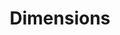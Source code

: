 ---
layout: default
bigquery: https://console.cloud.google.com/bigquery?p=covid-19-dimensions-ai&page=table&d=data&t=publications
contributors: Digital Science, https://www.digital-science.com/
cost: Free for personal, non-commercial use.
description: Dimensions contains more than 100 million publications, ranging from
  articles published in scholarly journals, books and book chapters, to preprints
  and conference proceedings. All publications are contextualized with linked data
  sets, funding, publications, patents, clinical trials, and policy documents. You
  can also view associated categories, funders, institutions, and researcher profiles.
documentation: https://docs.dimensions.ai/bigquery/index.html
last_edit: Mon, 04 Apr 2022 19:04:00 GMT
location: https://www.dimensions.ai/products/free/
maintained_by: Digital Science, https://www.digital-science.com/
schema_fields: '[''original_abstract'', ''address'', ''legal_events'', ''publication_ids'',
  ''editors'', ''expiration_date'', ''altmetrics'', ''grant_number'', ''priority_date'',
  ''relationships'', ''associated_publication_doi'', ''journal_lists'', ''type'',
  ''wikipedia_url'', ''mesh_terms'', ''pages'', ''acknowledgements'', ''funding_usd'',
  ''legal_status'', ''ipcr'', ''citation_string'', ''clinical_trial_ids'', ''supporting_grant_ids'',
  ''funding_cad'', ''date_normal'', ''organisation_details'', ''category_icrp_ct'',
  ''research_org_city_names'', ''funding_aud'', ''funder_org'', ''arxiv_id'', ''concepts'',
  ''assignee_orgs'', ''cited_by_ids'', ''repository_url'', ''category_rcdc'', ''pmid'',
  ''date'', ''assignee_countries'', ''status'', ''external_ids'', ''citations_count'',
  ''acronyms'', ''funder_org_acronyms'', ''filing_date'', ''pmcid'', ''aliases'',
  ''filing_year'', ''brief_title'', ''research_org_cities'', ''conference'', ''eisbn'',
  ''application_number'', ''start_date'', ''end_date'', ''year'', ''filing_status'',
  ''original_assignee'', ''original_assignee_orgs'', ''family_count'', ''publication_year'',
  ''parent_id'', ''associated_publication_arxiv_id'', ''repository_name'', ''resulting_publication_ids'',
  ''links'', ''kind'', ''category_bra'', ''associated_grant_ids'', ''publisher'',
  ''funding_eur'', ''associated_publication_pmid'', ''cpc'', ''granted_year'', ''date_online'',
  ''funding_amount'', ''funder_orgs'', ''description'', ''proceedings_title'', ''granted_date'',
  ''research_org_state_codes'', ''license'', ''patent_ids'', ''metrics'', ''phase'',
  ''resulting_publication_doi'', ''funding_gbp'', ''category_hrcs_rac'', ''current_assignee_countries'',
  ''funding_nzd'', ''funder_org_cities'', ''jurisdiction'', ''open_access_categories'',
  ''funder_org_state_codes'', ''title'', ''category_hrcs_hc'', ''issue'', ''isbn'',
  ''date_inserted'', ''reference_ids'', ''family_members_ids'', ''repository_id'',
  ''book_series_title'', ''current_assignee_orgs'', ''citations'', ''date_modified'',
  ''language'', ''funding_currency'', ''publication_date'', ''inventor_names'', ''active_years'',
  ''gender'', ''funding_chf'', ''open_access_categories_v2'', ''foa_number'', ''linkout'',
  ''associated_publication_id'', ''labels'', ''current_assignee'', ''date_print'',
  ''acronym'', ''researcher_ids'', ''volume'', ''created_date'', ''funding_jpy'',
  ''conditions'', ''category_hra'', ''interventions'', ''funding_cny'', ''mesh_headings'',
  ''family_id'', ''source_id'', ''categories'', ''category_icrp_cso'', ''funder_org_countries'',
  ''embargo_date'', ''established'', ''date_imported_gbq'', ''research_orgs'', ''book_title'',
  ''category_for'', ''original_assignee_countries'', ''original_title'', ''abstract'',
  ''category_uoa'', ''start_year'', ''priority_year'', ''journal'', ''funding_details'',
  ''email_address'', ''expiration_year'', ''types'', ''id'', ''authors'', ''doi'',
  ''end_year'', ''subtitles'', ''category_sdg'', ''research_org_countries'', ''investigators'',
  ''name'', ''research_org_state_names'', ''funder_countries'', ''registry'', ''research_org_country_names'']'
shortname: dimensions
tags:
- scholarly literature
- patents
- funding
- clinical trials
- academic profiles
terms_of_use: 'Use of both the Dimensions COVID-19 dataset and full Dimensions dataset
  are subject to the Dimensions Terms of use: https://www.dimensions.ai/policies-terms-legal '
title: Dimensions
uuid: dcff88bd-fe6b-4fdb-8159-809bf9d7bc1c
---